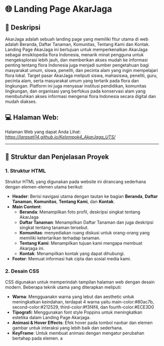 # 🌐 Landing Page AkarJaga

## 📜 Deskripsi 
AkarJaga adalah sebuah landing page yang memiliki fitur utama di web adalah Beranda, Daftar Tanaman, Komunitas, Tentang Kami dan Kontak. Landing Page AkarJaga ini bertujuan untuk memperkenalkan AkarJaga sebagai ensiklopedia flora Indonesia, menarik minat pengguna untuk mengeksplorasi lebih jauh, dan memberikan akses mudah ke informasi penting tentang flora Indonesia juga menjadi sumber pengetahuan bagi masyarakat umum, siswa, peneliti, dan pecinta alam yang ingin mempelajari flora lokal. Target pasar AkarJaga meliputi siswa, mahasiswa, peneliti, guru, pecinta alam, serta masyarakat umum yang tertarik pada flora dan lingkungan. Platform ini juga menyasar institusi pendidikan, komunitas lingkungan, dan organisasi yang berfokus pada konservasi alam yang membutuhkan akses informasi mengenai flora Indonesia secara digital dan mudah diakses.

## 💻 Halaman Web:
Halaman Web yang dapat Anda Lihat:
*https://larasati14.github.io/Kelompok4_AkarJaga_UTS/*

---

## 📍 Struktur dan Penjelasan Proyek

### 1. Struktur HTML
   Struktur HTML yang digunakan pada website ini dirancang sederhana dengan elemen-elemen utama berikut:

   - **Header**: Berisi navigasi utama dengan tautan ke bagian **Beranda**, **Daftar Tanaman**, **Komunitas**, **Tentang Kami**, dan **Kontak**.
   - **Main Content**:
     - **Beranda**: Menampilkan foto profil, deskripsi singkat tentang AkarJaga
     - **Daftar Tanaman**: Menampilkan Daftar Tanaman dan juga deskripsi singkat tentang tanaman tersebut.
     - **Komunitas**: menyediakan ruang diskusi untuk orang-orang yang memiliki ketertarikan terhadap tanaman.
     - **Tentang Kami**: Menampilkan tujuan kami mengapa membuat Akarjaga ini.
     - **Kontak**: Menampilkan kontak yang dapat dihubungi.
   - **Footer**: Memuat informasi hak cipta dan sosial media kami.

### 2. Desain CSS
   CSS digunakan untuk memperindah tampilan halaman web dengan desain modern. Beberapa teknik utama yang diterapkan meliputi:

   - **Warna**: Mengguanakn warna yang lebut dan aesthetic untuk meningkatkan keindahan, terdapat 4 warna yaitu main-color:#80ac7b, second-color:#212529, third-color:#f3f4f4, dan fourth-color:#ECE3D0
   - **Tipografi**: Menggunakan font style Poppins untuk meningkatkan estetika dalam Landing Page Akarjaga.
   - **Animasi & Hover Effects**: Efek hover pada tombol navbar dan elemen gambar untuk interaksi yang lebih baik dan sederhana.
   - **KeyFrame**: Untuk membuat animasi dengan mengatur perubahan bertahap pada elemen.
a 
